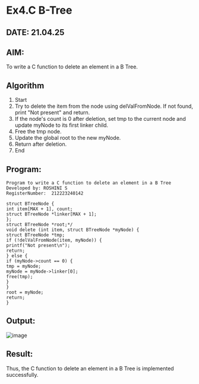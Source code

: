 # Ex4.C B-Tree
## DATE: 21.04.25
## AIM:
To write a C function to delete an element in a B Tree.
## Algorithm
1. Start 
2. Try to delete the item from the node using delValFromNode. If not found, print "Not 
present" and return. 
3. If the node's count is 0 after deletion, set tmp to the current node and update myNode to its 
first linker child. 
4. Free the tmp node. 
5. Update the global root to the new myNode. 
6. Return after deletion. 
7. End

## Program:
```
Program to write a C function to delete an element in a B Tree
Developed by: ROSHINI S
RegisterNumber:  212223240142

struct BTreeNode { 
int item[MAX + 1], count; 
struct BTreeNode *linker[MAX + 1]; 
}; 
struct BTreeNode *root;*/ 
void delete (int item, struct BTreeNode *myNode) { 
struct BTreeNode *tmp; 
if (!delValFromNode(item, myNode)) { 
printf("Not present\n"); 
return; 
} else { 
if (myNode->count == 0) { 
tmp = myNode; 
myNode = myNode->linker[0]; 
free(tmp); 
} 
} 
root = myNode; 
return; 
} 

```

## Output:
![image](https://github.com/user-attachments/assets/18e1ffdc-9263-4e5d-aced-db107e9d59c4)

## Result:
Thus, the C function to delete an element in a B Tree is implemented successfully.
